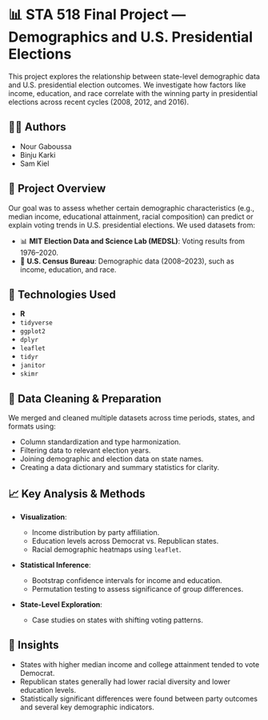 # 📊 STA 518 Final Project — Demographics and U.S. Presidential Elections

This project explores the relationship between state-level demographic data and U.S. presidential election outcomes. We investigate how factors like income, education, and race correlate with the winning party in presidential elections across recent cycles (2008, 2012, and 2016).

## 👩‍💻 Authors

- Nour Gaboussa  
- Binju Karki  
- Sam Kiel  

## 🧠 Project Overview

Our goal was to assess whether certain demographic characteristics (e.g., median income, educational attainment, racial composition) can predict or explain voting trends in U.S. presidential elections. We used datasets from:

- 📊 **MIT Election Data and Science Lab (MEDSL)**: Voting results from 1976–2020.  
- 🧾 **U.S. Census Bureau**: Demographic data (2008–2023), such as income, education, and race.

## 🔧 Technologies Used

- **R**  
- `tidyverse`  
- `ggplot2`  
- `dplyr`  
- `leaflet`  
- `tidyr`  
- `janitor`  
- `skimr`

## 🧼 Data Cleaning & Preparation

We merged and cleaned multiple datasets across time periods, states, and formats using:
- Column standardization and type harmonization.
- Filtering data to relevant election years.
- Joining demographic and election data on state names.
- Creating a data dictionary and summary statistics for clarity.

## 📈 Key Analysis & Methods

- **Visualization**: 
  - Income distribution by party affiliation.
  - Education levels across Democrat vs. Republican states.
  - Racial demographic heatmaps using `leaflet`.

- **Statistical Inference**:  
  - Bootstrap confidence intervals for income and education.
  - Permutation testing to assess significance of group differences.

- **State-Level Exploration**:  
  - Case studies on states with shifting voting patterns.

## 🧠 Insights

- States with higher median income and college attainment tended to vote Democrat.
- Republican states generally had lower racial diversity and lower education levels.
- Statistically significant differences were found between party outcomes and several key demographic indicators.



